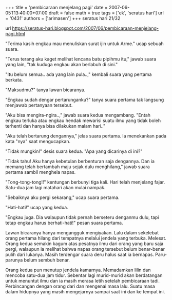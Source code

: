 +++
title = 'pembicaraan menjelang pagi'
date = 2007-06-05T13:40:00+07:00
draft = false
math = true
tags = ['ek', 'seratus hari']
url = '0431'
authors = ['arimasen']
+++
seratus hari 21/32 <!--more-->

url https://seratus-hari.blogspot.com/2007/06/pembicaraan-menjelang-pagi.html

"Terima kasih engkau mau menuliskan surat ijin untuk Arme." ucap sebuah suara.

"Terus terang aku kaget melihat lencana batu pipihmu itu," jawab suara yang lain, "tak kuduga engkau akan berlabuh di sini."

"Itu belum semua.. ada yang lain pula..," kembali suara yang pertama berkata.

"Maksudmu?" tanya lawan bicaranya.

"Engkau sudah dengar pertarunganku?" tanya suara pertama tak langsung menjawab pertanyaan tersebut.

"Aku bisa mengira-ngira..," jawab suara kedua mengambang. "Entah engkau terluka atau engkau hendak mewarisi suatu ilmu yang tidak boleh terhenti dan hanya bisa dilakukan malam hari.."

"Aku telah bertarung dengannya," jelas suara pertama. Ia menekankan pada kata "nya" saat mengucapkan.

"Tidak mungkin!" desis suara kedua. "Apa yang dicarinya di ini?"

"Tidak tahu! Aku hanya kebetulan berbenturan saja dengannya. Dan ia memang telah bertambah maju sejak dulu menghilang," jawab suara pertama sambil menghela napas.

"Tong-tong-tong!!" kentungan berbunyi tiga kali. Hari telah menjelang fajar. Satu-dua jam lagi matahari akan mulai nampak.

"Sebaiknya aku pergi sekarang," ucap suara pertama.

"Hati-hati!" ucap yang kedua.

"Engkau juga. Dia walaupun tidak pernah berseteru denganmu dulu, tapi tetap engkau harus berhati-hati!" pesan suara pertama.

Lawan bicaranya hanya mengangguk mengiyakan. Lalu dalam sekelebat orang pertama hilang dari tempatnya melalui jendela yang terbuka. Melesat. Orang kedua semakin kagum atas pesatnya ilmu dari orang yang baru saja pergi, walaupun ia melihat bahwa napas orang tersebut belum benar-benar pulih dari lukanya. Masih terdengar suara deru halus saat ia bernapas. Paru-parunya belum sembuh benar.

Orang kedua pun menutup jendela kamarnya. Memadamkan lilin dan mencoba satu-dua jam tidur. Sebentar lagi murid-murid akan berdatangan untuk menuntut ilmu dan ia masih merasa letih setelah pembicaraan tadi. Perbincangan dengan orang dari dan mengenai masa lalu. Suatu masa dalam hidupnya yang masih mengejarnya sampai saat ini dan ke tempat ini.
